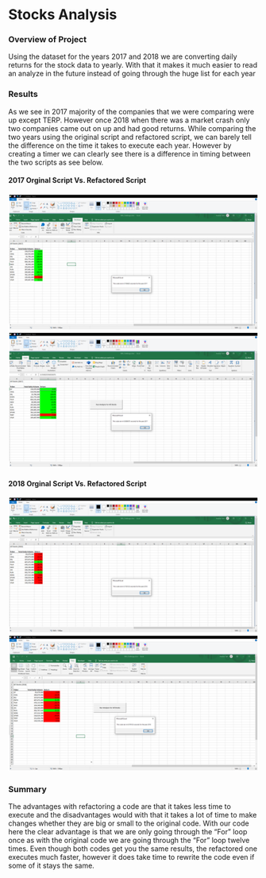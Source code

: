 # Stocks Analysis

### Overview of Project

Using the dataset for the years 2017 and 2018 we are converting daily returns for the stock data to yearly. With that it makes it much easier to read an analyze in the future instead of going through the huge list for each year

### Results

As we see in 2017 majority of the companies that we were comparing were up except TERP. However once 2018 when there was a market crash only two companies came out on up and had good returns. While comparing the two years using the original script and refactored script, we can barely tell the difference on the time it takes to execute each year. However by creating a timer we can clearly see there is a difference in timing between the two scripts as see below.

#### 2017 Orginal Script Vs. Refactored Script
![Orginal Sctipt](https://github.com/Cooofy/stocks-analysis/blob/main/Module%202%20%20-%202017%20Orginal%20Script.png)
![Regactored Script](https://github.com/Cooofy/stocks-analysis/blob/main/VBA_Challenge_2017.png)

#### 2018 Orginal Script Vs. Refactored Script
![Orginal Sctipt](https://github.com/Cooofy/stocks-analysis/blob/main/Module%202%20%20-%202018%20Orginal%20Script.png)
![Regactored Script](https://github.com/Cooofy/stocks-analysis/blob/main/VBA_Challenge_2018.png)

### Summary

The advantages with refactoring a code are that it takes less time to execute and the disadvantages would with that it takes a lot of time to make changes whether they are big or small to the original code. With our code here the clear advantage is that we are only going through the “For” loop once as with the original code we are going through the “For” loop twelve times. Even though both codes get you the same results, the refactored one executes much faster, however it does take time to rewrite the code even if some of it stays the same. 
